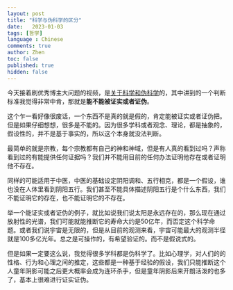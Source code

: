 ```yaml
---
layout: post
title: "科学与伪科学的区分"
date:   2023-01-03
tags: [哲学]
language : Chinese
comments: true
author: Zhen
toc: false
published: true
hidden: false
---
```

今天接着刷优秀博主大问题的视频，是[关于科学和伪科学](https://youtu.be/2fCFYGG9arg)的，其中讲到的一个判断标准我觉得非常中肯，那就是**能不能被证实或者证伪**。

这个乍一看好像很废话，一个东西不是真的就是假的，肯定能被证实或者证伪把。但是如果仔细想想，很多是不能的。因为很多学科或者观念、理论，都是抽象的，假设性的，并不是基于事实的，所以这个本身就没法判断。

最简单的就是宗教，每个宗教都有自己的神和神域，但是有人真的看到过吗？声称看到过的有能提供任何证据吗？我们并不能用目前的任何办法证明他存在或者证明他不存在。

同样的可能适用于中医，中医的基础设定阴阳调和、五行相克，都是一个假设，谁也没在人体里看到阴阳五行。我们甚至不能具体描述阴阳五行是个什么东西，我们不能证明它的存在，也不能证明它的不存在。

举一个能证实或者证伪的例子，就比如说我们说太阳是永远存在的，那么现在通过放射性的光谱，我们可能就能推断它的寿命大约是50亿年，而否定这个科学命题。或者我们说宇宙是无限的，但是从目前的观测来看，宇宙可能最大的观测半径就是100多亿光年。总之是可操作的，有希望验证的。而不是假说式的。

但是如果一定要这么说，我觉得很多学科都是伪科学了。比如心理学，对人们的的性格、行为和心理之间的推定，这些都是一种基于经验的假设，我们只能推断这个人童年阴影可能之后更大概率会成为连环杀手，但是童年阴影后来开朗活泼的也多了，基本上很难进行证实证伪。
<!--stackedit_data:
eyJoaXN0b3J5IjpbLTEyODEzMjg4OTAsMTM0MDg2ODY0NiwtMT
k1Njc5NTkzNV19
-->